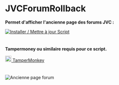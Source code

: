 # **JVCForumRollback**

**Permet d'afficher l'ancienne page des forums JVC :**

[![Installer / Mettre à jour Script](https://img.shields.io/badge/Installer%20/%20Mettre%20%C3%A0%20jour%20Script-Green?style=for-the-badge&color=1E971E)](https://github.com/Roadou/JVCForumRollback/raw/main/JVCForumRollback.user.js)

#

**Tampermoney ou similaire requis pour ce script.**

<a href="https://www.tampermonkey.net/index.php" target="_blank"><img src="https://www.tampermonkey.net/favicon.ico" alt="Chrome" width="20"/> TamperMonkey</a>

#

![Ancienne page forum](https://jvflux.fr/images/2/2e/forum_accueil_jeuxvideo.com_blabla.png)
